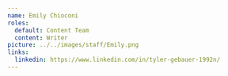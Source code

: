 ```yaml
---
name: Emily Chioconi
roles:
  default: Content Team
  content: Writer
picture: ../../images/staff/Emily.png
links:
  linkedin: https://www.linkedin.com/in/tyler-gebauer-1992n/
---
```

